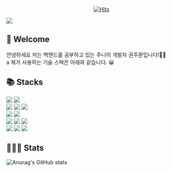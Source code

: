 <div align=center>

[![Hits](https://hits.seeyoufarm.com/api/count/incr/badge.svg?url=https%3A%2F%2Fgithub.com%2FJeongUijeong&count_bg=%2334A8D0&title_bg=%23555555&icon=github.svg&icon_color=%23E7E7E7&title=Visitors&edge_flat=true)](https://hits.seeyoufarm.com)

</div>

<img src="https://capsule-render.vercel.app/api?type=waving&color=gradient&height=300&section=header&text=Welcome%20to%20my%20GitHub%20profile!&fontAlign=60&fontAlignY=50&fontSize=40" />

<div align=left><h2>🌈 Welcome</h1></div>

안녕하세요 저는 백엔드를 공부하고 있는 주니어 개발자 권주환입니다!🙌🏻
<br>a
제가 사용하는 기술 스택은 아래와 같습니다. 😀

<div align=left><h2>📚 Stacks</h2></div>

<div align=left>
  
  <img src="https://img.shields.io/badge/JAVA-007396?style=flat-square&logo=java&logoColor=white">
  <img src="https://img.shields.io/badge/Python-3776AB?style=flat-square&logo=Python&logoColor=white">
  <br>
  <img src="https://img.shields.io/badge/Spring-6DB33F?style=flat-square&logo=spring&logoColor=white">
  <img src="https://img.shields.io/badge/SpringBoot-6DB33F?style=flat-square&logo=springboot&logoColor=white">
   <img src="https://img.shields.io/badge/Spring Security-6DB33F?style=flat-square&logo=Spring Security&logoColor=white">
  <br>
  <img src="https://img.shields.io/badge/IntelliJ-000000?style=flat-square&logo=intellijidea&logoColor=white">
  <img src="https://img.shields.io/badge/Git-F05032?style=flat-square&logo=git&logoColor=white">
  <br>
  <img src="https://img.shields.io/badge/MySQL-4479A1?style=flat-square&logo=mysql&logoColor=white">
  <img src="https://img.shields.io/badge/H2-E6E600?style=flat-square&logo=h2&logoColor=white">
  <img src="https://img.shields.io/badge/AWS-232F3E?style=flat-square&logo=Amazon AWS&logoColor=white">
  
  <br>
  <img src="https://img.shields.io/badge/GitHub-181717?style=flat-square&logo=github&logoColor=white">
  <img src="https://img.shields.io/badge/Notion-000000?style=flat-square&logo=notion&logoColor=white">
  <img src="https://img.shields.io/badge/Slack-4A154B?style=flat-square&logo=slack&logoColor=white">
  
</div>

<div align=left><h2>👩🏻‍💻 Stats</h2>
  
![Anurag's GitHub stats](https://github-readme-stats.vercel.app/api?username=KwonJuHwan&show_icons=true&theme=dracula)

</div>
